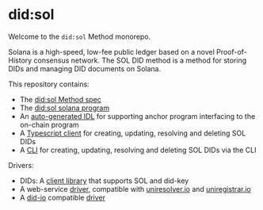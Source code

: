 # did:sol

Welcome to the `did:sol` Method monorepo.

Solana is a high-speed, low-fee public ledger based on a novel Proof-of-History consensus network.
The SOL DID method is a method for storing DIDs and managing DID documents on Solana.

This repository contains:

- The [did:sol Method spec](https://identity-com.github.io/sol-did/did-method-spec.html)
- The [did:sol solana program](/sol-did/programs/sol-did)
- An [auto-generated IDL](/sol-did/client/packages/idl) for supporting anchor program interfacing to the on-chain program
- A [Typescript client](/sol-did/client/packages/core) for creating, updating, resolving and deleting SOL DIDs
- A [CLI](/sol-did/client/packages/cli) for creating, updating, resolving and deleting SOL DIDs via the CLI


Drivers:
- DIDs: A [client library](drivers/dids) that supports SOL and did-key 
- A web-service [driver](drivers/uniresolver), compatible with [uniresolver.io](https://unresolver.io) and [uniregistrar.io](https://uniregistrar.io)
- A [did-io](https://github.com/digitalbazaar/did-io) compatible [driver](drivers/did-io)
